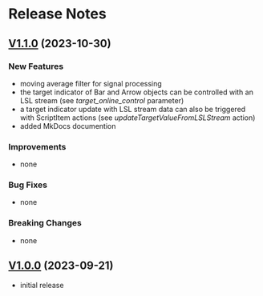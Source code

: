# Release Notes

## [V1.1.0](https://github.com/neurofreiburg/yaga/releases/tag/v1.1.0) (2023-10-30)

### New Features

* moving average filter for signal processing
* the target indicator of Bar and Arrow objects can be controlled with an LSL stream (see _target_online_control_ parameter)
* a target indicator update with LSL stream data can also be triggered with ScriptItem actions (see _updateTargetValueFromLSLStream_ action)
* added MkDocs documention 

### Improvements

* none

### Bug Fixes

* none

### Breaking Changes

* none

## [V1.0.0](https://github.com/neurofreiburg/yaga/releases/tag/v1.0.0) (2023-09-21)

* initial release
